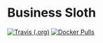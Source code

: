 # Business Sloth


[![Travis (.org)](https://img.shields.io/travis/sqroot-eu/business-sloth.svg)](https://travis-ci.org/sqroot-eu/business-sloth)
[![Docker Pulls](https://img.shields.io/docker/pulls/sqroot/business-sloth.svg)](https://hub.docker.com/r/sqroot/sqroot.eu/)


